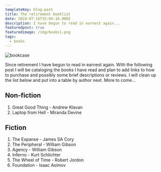 ```yaml
---
templateKey: blog-post
title: The retirement booklist
date: 2024-07-16T15:04:10.000Z
description: I have begun to read in earnest again...
featuredpost: true
featuredimage: /img/books1.png
tags:
  - books
---
```

![bookcase](/img/books1.png)

Since retirement I have begun to read in earnest again.  With the following post I will be cataloging the books I have read and plan to add links to how to purchase and possibly some brief descriptions or reviews.  I will clean up the list below and put into a table by author next.  More to come...

## Non-fiction

1. Great Good Thing - Andrew Klavan
2. Laptop from Hell - Miranda Devine

## Fiction

1. The Expanse - James SA Cory
2. The Peripheral - William Gibson
3. Agency - William Gibson
4. Inferno - Kurt Schlichter
5. The Wheel of Time - Robert Jordon
6. Foundation - Isaac Asimov
